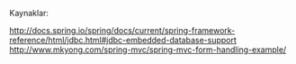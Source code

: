 Kaynaklar: 

http://docs.spring.io/spring/docs/current/spring-framework-reference/html/jdbc.html#jdbc-embedded-database-support
http://www.mkyong.com/spring-mvc/spring-mvc-form-handling-example/